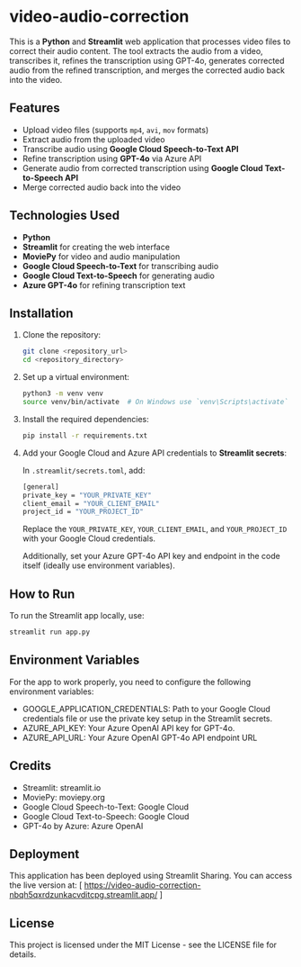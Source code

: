 # video-audio-correction

This is a **Python** and **Streamlit** web application that processes video files to correct their audio content. The tool extracts the audio from a video, transcribes it, refines the transcription using GPT-4o, generates corrected audio from the refined transcription, and merges the corrected audio back into the video.

## Features
- Upload video files (supports `mp4`, `avi`, `mov` formats)
- Extract audio from the uploaded video
- Transcribe audio using **Google Cloud Speech-to-Text API**
- Refine transcription using **GPT-4o** via Azure API
- Generate audio from corrected transcription using **Google Cloud Text-to-Speech API**
- Merge corrected audio back into the video

## Technologies Used
- **Python**
- **Streamlit** for creating the web interface
- **MoviePy** for video and audio manipulation
- **Google Cloud Speech-to-Text** for transcribing audio
- **Google Cloud Text-to-Speech** for generating audio
- **Azure GPT-4o** for refining transcription text

## Installation

1. Clone the repository:

    ```bash
    git clone <repository_url>
    cd <repository_directory>
    ```

2. Set up a virtual environment:

    ```bash
    python3 -m venv venv
    source venv/bin/activate  # On Windows use `venv\Scripts\activate`
    ```

3. Install the required dependencies:

    ```bash
    pip install -r requirements.txt
    ```

4. Add your Google Cloud and Azure API credentials to **Streamlit secrets**:

    In `.streamlit/secrets.toml`, add:

    ```bash
    [general]
    private_key = "YOUR_PRIVATE_KEY"
    client_email = "YOUR_CLIENT_EMAIL"
    project_id = "YOUR_PROJECT_ID"
    ```
   
    Replace the `YOUR_PRIVATE_KEY`, `YOUR_CLIENT_EMAIL`, and `YOUR_PROJECT_ID` with your Google Cloud credentials.

    Additionally, set your Azure GPT-4o API key and endpoint in the code itself (ideally use environment variables).

## How to Run

To run the Streamlit app locally, use:

```bash
streamlit run app.py
```

## Environment Variables

For the app to work properly, you need to configure the following environment variables:

- GOOGLE_APPLICATION_CREDENTIALS: Path to your Google Cloud credentials file or use the private key setup in the Streamlit secrets.
- AZURE_API_KEY: Your Azure OpenAI API key for GPT-4o.
- AZURE_API_URL: Your Azure OpenAI GPT-4o API endpoint URL

## Credits

- Streamlit: streamlit.io
- MoviePy: moviepy.org
- Google Cloud Speech-to-Text: Google Cloud
- Google Cloud Text-to-Speech: Google Cloud
- GPT-4o by Azure: Azure OpenAI

## Deployment

This application has been deployed using Streamlit Sharing. You can access the live version at: [ https://video-audio-correction-nbqh5qxrdzunkacvditcpg.streamlit.app/ ]

## License

This project is licensed under the MIT License - see the LICENSE file for details.

